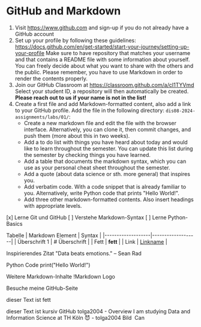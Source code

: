 # GitHub and Markdown

1. Visit https://www.github.com and sign-up if you do not already have a GitHub account
2. Set up your profile by following these guidelines: https://docs.github.com/en/get-started/start-your-journey/setting-up-your-profile Make sure to have repository that matches your username and that contains a README file with some information about yourself. You can freely decide about what you want to share with the others and the public. Please remember, you have to use Markdown in order to render the contents properly.
3. Join our GitHub Classroom at https://classroom.github.com/a/cI1TYVmd Select your student ID, a repository will then automatically be created. **Please reach out to us if your name is not in the list!**
4. Create a first file and add Markdown-formatted content, also add a link to your GitHub profile. Add the file in the following directory: `dis08-2024-assignments/labs/01/`: 
   - Create a new markdown file and edit the file with the browser interface. Alternatively, you can clone it, then commit changes, and push them (more about this in two weeks).
   - Add a to do list with things you have heard about today and would like to learn throughout the semester. You can update this list during the semester by checking things you have learned.
   - Add a table that documents the markdown syntax, which you can use as your personal cheat sheet throughout the semester.
   - Add a quote (about data science or sth. more general) that inspires you.
   - Add verbatim code. With a code snippet that is already familiar to you. Alternatively, write Python code that prints "Hello World!".
   - Add three other markdown-formatted contents. Also insert headings with appropriate levels.

[x] Lerne Git und GitHub
[ ] Verstehe Markdown-Syntax
[ ] Lerne Python-Basics

Tabelle
| Markdown Element  | Syntax            |
|-------------------|-------------------|
| Überschrift 1      | # Überschrift   |
| Fett               | **fett**        |
| Link               | [Linkname](URL) |

Inspirierendes Zitat
"Data beats emotions."
– Sean Rad

Python Code
print("Hello World!")

Weitere Markdown-Inhalte
!Markdown Logo

Besuche meine GitHub-Seite

dieser Text ist fett

dieser Text ist kursiv
GitHub
tolga2004 - Overview
I am studying Data and Information Science at TH Köln 😈 - tolga2004
Bild
﻿
Can
